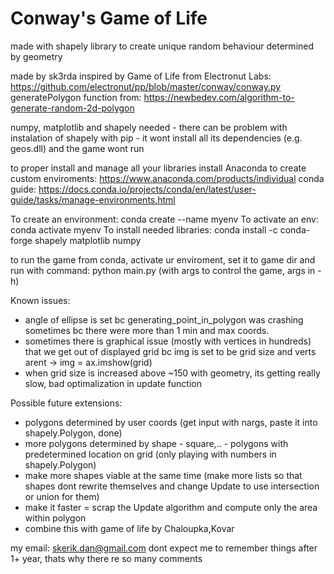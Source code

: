 # Conway's Game of Life

made with shapely library to create unique random behaviour determined by geometry

made by sk3rda
inspired by Game of Life from Electronut Labs: https://github.com/electronut/pp/blob/master/conway/conway.py
generatePolygon function from: https://newbedev.com/algorithm-to-generate-random-2d-polygon

numpy, matplotlib and shapely needed - there can be problem with instalation of shapely with pip - it wont install all its dependencies (e.g. geos.dll) and the game wont run

to proper install and manage all your libraries install Anaconda to create custom enviroments: https://www.anaconda.com/products/individual
conda guide: https://docs.conda.io/projects/conda/en/latest/user-guide/tasks/manage-environments.html

To create an environment: conda create --name myenv
To activate an env: conda activate myenv
To install needed libraries: conda install -c conda-forge shapely matplotlib numpy

to run the game from conda, activate ur enviroment, set it to game dir and run with command: python main.py (with args to control the game, args in -h)


Known issues:

- angle of ellipse is set bc generating_point_in_polygon was crashing sometimes bc there were more than 1 min and max coords.
- sometimes there is graphical issue (mostly with vertices in hundreds) that we get out of displayed grid bc img is set to be grid size and verts arent -> img = ax.imshow(grid)
- when grid size is increased above ~150 with geometry, its getting really slow, bad optimalization in update function


Possible future extensions:

- polygons determined by user coords (get input with nargs, paste it into shapely.Polygon, done)
- more polygons determined by shape - square,.. - polygons with predetermined location on grid (only playing with numbers in shapely.Polygon)
- make more shapes viable at the same time (make more lists so that shapes dont rewrite themselves and change Update to use intersection or union for them)
- make it faster = scrap the Update algorithm and compute only the area within polygon
- combine this with game of life by Chaloupka,Kovar

my email: skerik.dan@gmail.com
dont expect me to remember things after 1+ year, thats why there re so many comments
